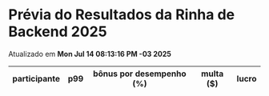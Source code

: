 # Prévia do Resultados da Rinha de Backend 2025
Atualizado em **Mon Jul 14 08:13:16 PM -03 2025**


| participante | p99 | bônus por desempenho (%) | multa ($) | lucro |
| -- | -- | -- | -- | -- |
